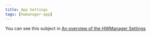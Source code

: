 ```yaml
---
title: App Settings
tags: [hwmanager-app]
---
```


You can see this subject in [An overview of the HWManager Settings](/docs/settings/)
